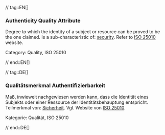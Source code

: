 // tag::EN[]
### Authenticity Quality Attribute
Degree to which the identity of a subject or resource can be proved to be the one claimed.
Is a sub-characteristic of: [security](#term-security-quality-attribute).
Refer to [ISO 25010](http://iso25000.com/index.php/en/iso-25000-standards/iso-25010) website.

Category: Quality, ISO 25010


// end::EN[]

// tag::DE[]
### Qualitätsmerkmal Authentifizierbarkeit

Maß, inwieweit nachgewiesen werden kann, dass die Identität eines
Subjekts oder einer Ressource der Identitätsbehauptung entspricht.
Teilmerkmal von: [Sicherheit](#term-security-quality-attribute). Vgl. Website von [ISO
25010](http://iso25000.com/index.php/en/iso-25000-standards/iso-25010).

Kategorie: Qualität, ISO 25010


// end::DE[]

